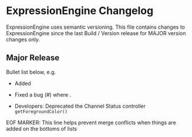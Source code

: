 # ExpressionEngine Changelog

ExpressionEngine uses semantic versioning. This file contains changes to ExpressionEngine since the last Build / Version release for MAJOR version changes only.

## Major Release

Bullet list below, e.g.
   - Added <new feature>
   - Fixed a bug (#<linked issue number>) where <bug behavior>.

- Developers: Deprecated the Channel Status controller `getForegroundColor()`

EOF MARKER: This line helps prevent merge conflicts when things are
added on the bottoms of lists
